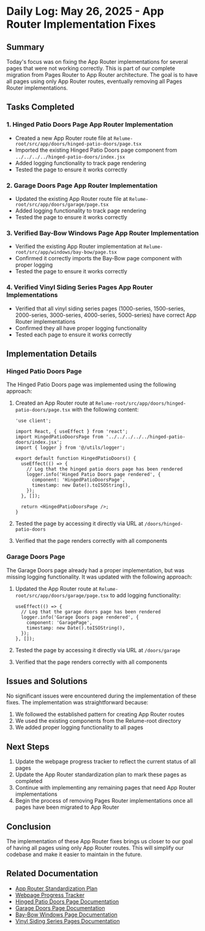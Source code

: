 # Daily Log: May 26, 2025 - App Router Implementation Fixes

## Summary

Today's focus was on fixing the App Router implementations for several pages that were not working correctly. This is part of our complete migration from Pages Router to App Router architecture. The goal is to have all pages using only App Router routes, eventually removing all Pages Router implementations.

## Tasks Completed

### 1. Hinged Patio Doors Page App Router Implementation

- Created a new App Router route file at `Relume-root/src/app/doors/hinged-patio-doors/page.tsx`
- Imported the existing Hinged Patio Doors page component from `../../../../hinged-patio-doors/index.jsx`
- Added logging functionality to track page rendering
- Tested the page to ensure it works correctly

### 2. Garage Doors Page App Router Implementation

- Updated the existing App Router route file at `Relume-root/src/app/doors/garage/page.tsx`
- Added logging functionality to track page rendering
- Tested the page to ensure it works correctly

### 3. Verified Bay-Bow Windows Page App Router Implementation

- Verified the existing App Router implementation at `Relume-root/src/app/windows/bay-bow/page.tsx`
- Confirmed it correctly imports the Bay-Bow page component with proper logging
- Tested the page to ensure it works correctly

### 4. Verified Vinyl Siding Series Pages App Router Implementations

- Verified that all vinyl siding series pages (1000-series, 1500-series, 2000-series, 3000-series, 4000-series, 5000-series) have correct App Router implementations
- Confirmed they all have proper logging functionality
- Tested each page to ensure it works correctly

## Implementation Details

### Hinged Patio Doors Page

The Hinged Patio Doors page was implemented using the following approach:

1. Created an App Router route at `Relume-root/src/app/doors/hinged-patio-doors/page.tsx` with the following content:
   ```tsx
   'use client';

   import React, { useEffect } from 'react';
   import HingedPatioDoorsPage from '../../../../../hinged-patio-doors/index.jsx';
   import { logger } from '@/utils/logger';

   export default function HingedPatioDoors() {
     useEffect(() => {
       // Log that the hinged patio doors page has been rendered
       logger.info('Hinged Patio Doors page rendered', {
         component: 'HingedPatioDoorsPage',
         timestamp: new Date().toISOString(),
       });
     }, []);

     return <HingedPatioDoorsPage />;
   }
   ```

2. Tested the page by accessing it directly via URL at `/doors/hinged-patio-doors`
3. Verified that the page renders correctly with all components

### Garage Doors Page

The Garage Doors page already had a proper implementation, but was missing logging functionality. It was updated with the following approach:

1. Updated the App Router route at `Relume-root/src/app/doors/garage/page.tsx` to add logging functionality:
   ```tsx
   useEffect(() => {
     // Log that the garage doors page has been rendered
     logger.info('Garage Doors page rendered', {
       component: 'GaragePage',
       timestamp: new Date().toISOString(),
     });
   }, []);
   ```

2. Tested the page by accessing it directly via URL at `/doors/garage`
3. Verified that the page renders correctly with all components

## Issues and Solutions

No significant issues were encountered during the implementation of these fixes. The implementation was straightforward because:

1. We followed the established pattern for creating App Router routes
2. We used the existing components from the Relume-root directory
3. We added proper logging functionality to all pages

## Next Steps

1. Update the webpage progress tracker to reflect the current status of all pages
2. Update the App Router standardization plan to mark these pages as completed
3. Continue with implementing any remaining pages that need App Router implementations
4. Begin the process of removing Pages Router implementations once all pages have been migrated to App Router

## Conclusion

The implementation of these App Router fixes brings us closer to our goal of having all pages using only App Router routes. This will simplify our codebase and make it easier to maintain in the future.

## Related Documentation

- [App Router Standardization Plan](../../processes/app-router-standardization-plan.md)
- [Webpage Progress Tracker](../../tracking/webpage-progress-tracker.md)
- [Hinged Patio Doors Page Documentation](../../pages/doors/hinged-patio-doors-page-documentation.md)
- [Garage Doors Page Documentation](../../pages/doors/garage-page-documentation.md)
- [Bay-Bow Windows Page Documentation](../../pages/windows/bay-bow-page-documentation.md)
- [Vinyl Siding Series Pages Documentation](../../pages/vinyl-siding/index.md)
